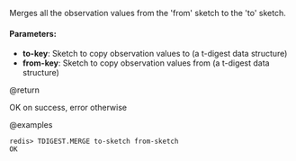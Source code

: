 Merges all the observation values from the 'from' sketch to the 'to' sketch.

#### Parameters:

* **to-key**: Sketch to copy observation values to (a t-digest data structure)
* **from-key**: Sketch to copy observation values from (a t-digest data structure)

@return

OK on success, error otherwise

@examples

```
redis> TDIGEST.MERGE to-sketch from-sketch
OK
```
